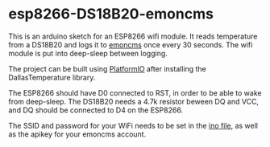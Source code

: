 # esp8266-DS18B20-emoncms
This is an arduino sketch for an ESP8266 wifi module. It reads temperature from a DS18B20 and logs it to [emoncms](https://emoncms.org/) once every 30 seconds. The wifi module is put into deep-sleep between logging.

The project can be built using [PlatformIO](http://platformio.org/) after installing the DallasTemperature library.

The ESP8266 should have D0 connected to RST, in order to be able to wake from deep-sleep. The DS18B20 needs a 4.7k resistor beween DQ and VCC, and DQ should be connected to D4 on the ESP8266.

The SSID and password for your WiFi needs to be set in the [ino file](/src/basic_temp_read.ino), as well as the apikey for your emoncms account.
